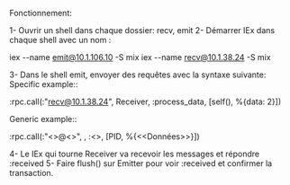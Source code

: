 Fonctionnement:

1- Ouvrir un shell dans chaque dossier: recv, emit
2- Démarrer IEx dans chaque shell avec un nom :

iex --name emit@10.1.106.10 -S mix
iex --name recv@10.1.38.24 -S mix

3- Dans le shell emit, envoyer des requêtes avec la syntaxe suivante:
Specific example::

:rpc.call(:"recv@10.1.38.24", Receiver, :process_data, [self(), %{data: 2}])

Generic example::

:rpc.call(:"<<Nom IEx>>@<<Hostname>>", <Module>, :<<fonction>>, [PID, %{<<Données>>}])

4- Le IEx qui tourne Receiver va recevoir les messages et répondre :received 
5- Faire flush() sur Emitter pour voir :received et confirmer la transaction.